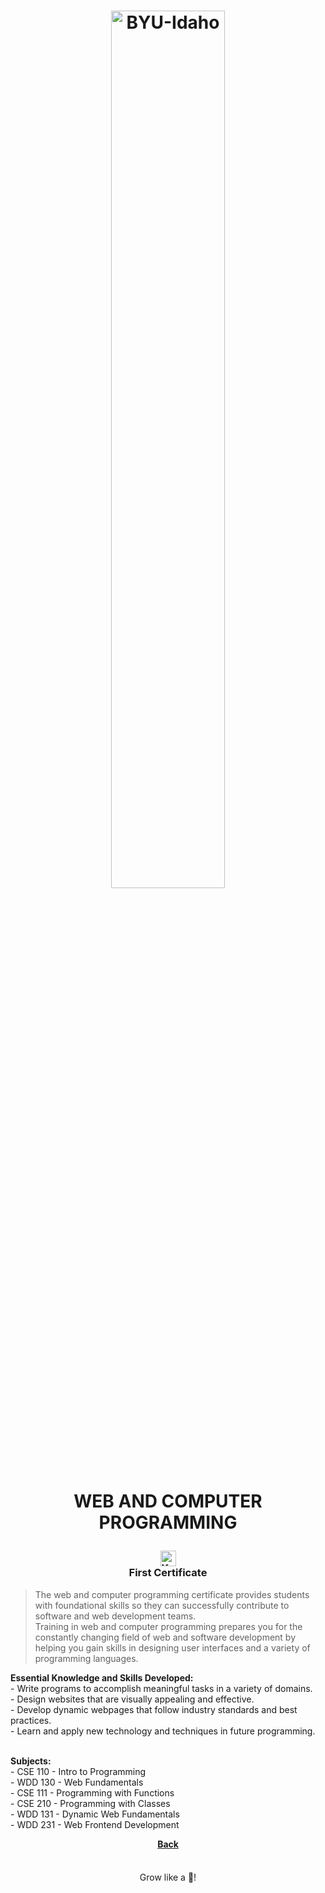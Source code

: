 <h1 align="center">
    <img 
        alt="BYU-Idaho"
        title="BYU-Idaho Logo" 
        src="https://github.com/Raphael-GC/byu-codes/tree/main/.github/assets/logo-github.png" 
        width="60%"
    />


<b>WEB AND COMPUTER PROGRAMMING</b><br>
</h1>

<h3 align="center"><img src="https://raw.githubusercontent.com/Tarikul-Islam-Anik/Animated-Fluent-Emojis/master/Emojis/Symbols/Keycap%20Digit%20One.png" alt="Keycap Digit One" width="25" height="25" /><br>First Certificate</h3>

> The web and computer programming certificate provides students with foundational skills so they can successfully contribute to software and web development teams.<br>
> Training in web and computer programming prepares you for the constantly changing field of web and software development by helping you gain skills in designing user interfaces and a variety of programming languages.

<b>Essential Knowledge and Skills Developed:</b><br>
    - Write programs to accomplish meaningful tasks in a variety of domains.<br>
    - Design websites that are visually appealing and effective.<br>
    - Develop dynamic webpages that follow industry standards and best practices.<br>
    - Learn and apply new technology and techniques in future programming.<br><br>  


<b>Subjects:</b><br>
    - <a src="https://github.com/Raphael-GC/byu-codes/tree/main/web-and-computer-programming/cse-110/README.md">CSE 110 - Intro to Programming</a><br> 
    - <a src="">WDD 130 - Web Fundamentals</a><br>
    - <a src="">CSE 111 - Programming with Functions</a><br>
    - <a src="">CSE 210 - Programming with Classes</a><br>
    - <a src="">WDD 131 - Dynamic Web Fundamentals</a><br>
    - <a src="">WDD 231 - Web Frontend Development</a><br>

<div align="center">

<b>[Back](/README.md)</a></b>

</div>

<img src="https://github.com/Raphael-GC/byu-codes/tree/main/.github/assets/gradient-bar.png" width="100%" height="8px"/>
<p align="center">Grow like a 🌳!</p>